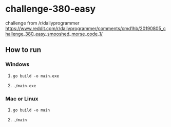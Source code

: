 # challenge-380-easy
challenge from /r/dailyprogrammer
https://www.reddit.com/r/dailyprogrammer/comments/cmd1hb/20190805_challenge_380_easy_smooshed_morse_code_1/

## How to run
### Windows
1. `go build -o main.exe`

2. `./main.exe`

### Mac or Linux
1. `go build -o main`

2. `./main`